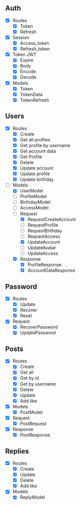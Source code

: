 ## Auth

- [x] Routes
  - [x] Token
  - [x] Refresh
- [x] Session
  - [x] Access_token
  - [x] Refresh_token
- [x] Token JWT
  - [x] Expire
  - [x] Body
  - [x] Encode
  - [x] Decode
- [x] Models
  - [x] Token
  - [x] TokenData
  - [x] TokenRefresh

## Users

- [x] Routes 
  - [x] Create
  - [x] Get all profiles
  - [x] Get profile by username
  - [x] Get account data
  - [x] Get Profile
  - [x] Delete
  - [x] Update account
  - [x] Update profile
  - [x] Update birthday
- [ ] Models
  - [x] UserModel
  - [ ] ProfileModel
  - [ ] BirthdayModel
  - [ ] AccessModel
  - [ ] Request
    - [x] RequestCreateAccount
    - [ ] RequestProfile
    - [ ] RequestBirthday
    - [ ] RequestAccess
    - [x] UpdateAccount
    - [ ] UpdateAvatar
    - [ ] UpdateAccess
  - [x] Response
    - [x] ProfileResponse
    - [x] AccountDataResponse

## Password

- [x] Routes
  - [x] Update
  - [x] Recover
  - [x] Reset
- [x] Request
  - [x] RecoverPassword
  - [x] UpdatePassword

## Posts

- [x] Routes
  - [x] Create
  - [x] Get all
  - [x] Get by id
  - [x] Get by username
  - [x] Delete
  - [x] Update
  - [x] Add like
- [x] Models
  - [x] PostModel
- [x] Request
  - [x] PostRequest
- [x] Response
  - [x] PostResponse

## Replies

- [x] Routes
  - [x] Create
  - [x] Update
  - [x] Delete
  - [x] Add like
- [x] Models
  - [x] ReplyModel
